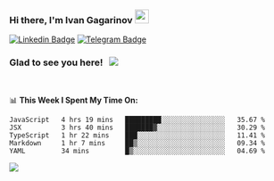 ### Hi there, I'm Ivan Gagarinov <img src="https://media.giphy.com/media/hvRJCLFzcasrR4ia7z/giphy.gif" width="25px">

[![Linkedin Badge](https://img.shields.io/badge/-LinkedIn-0e76a8?style=flat-square&logo=Linkedin&logoColor=white)](https://linkedin.com/in/ivan-gagarinov-142ba3141/)
[![Telegram Badge](https://img.shields.io/badge/-Telegram-0088cc?style=flat-square&logo=Telegram&logoColor=white)](https://t.me/igagarinov)

### Glad to see you here! &nbsp; ![](https://visitor-badge.glitch.me/badge?page_id=dzencot.dzencot)

</br>

📊 **This Week I Spent My Time On:**
<!--START_SECTION:waka-->
```text
JavaScript   4 hrs 19 mins   █████████░░░░░░░░░░░░░░░░   35.67 % 
JSX          3 hrs 40 mins   ███████▓░░░░░░░░░░░░░░░░░   30.29 % 
TypeScript   1 hr 22 mins    ███░░░░░░░░░░░░░░░░░░░░░░   11.41 % 
Markdown     1 hr 7 mins     ██▒░░░░░░░░░░░░░░░░░░░░░░   09.34 % 
YAML         34 mins         █▒░░░░░░░░░░░░░░░░░░░░░░░   04.69 % 
```
<!--END_SECTION:waka-->

[![](https://github-readme-stats.vercel.app/api?username=dzencot&theme=gruvbox)](https://github.com/dzencot)
